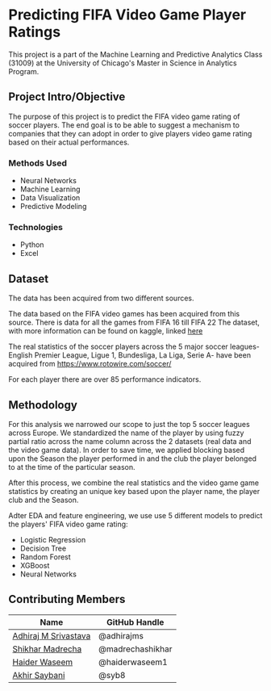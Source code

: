 # Predicting FIFA Video Game Player Ratings

This project is a part of the Machine Learning and Predictive Analytics Class (31009) at the University of Chicago's Master in Science in Analytics Program.  


## Project Intro/Objective
The purpose of this project is to predict the FIFA video game rating of soccer players. The end goal is to be able to suggest a mechanism to companies that they can adopt in order to give players video game rating based on their actual performances.


### Methods Used
* Neural Networks
* Machine Learning
* Data Visualization
* Predictive Modeling


### Technologies
* Python 
* Excel

## Dataset
The data has been acquired from two different sources.

The data based on the FIFA video games has been acquired from this source. There is data for all the games from FIFA 16 till FIFA 22
The dataset, with more information can be found on kaggle, linked [here](https://www.kaggle.com/datasets/stefanoleone992/fifa-22-complete-player-dataset) 

The real statistics of the soccer players across the 5 major soccer leagues- English Premier League, Ligue 1, Bundesliga, La Liga, Serie A- have been acquired from https://www.rotowire.com/soccer/

For each player there are over 85 performance indicators.

## Methodology

For this analysis we narrowed our scope to just the top 5 soccer leagues across Europe. We standardized the name of the player by using fuzzy partial ratio across the name column across the 2 datasets (real data and the video game data). In order to save time, we applied blocking based upon the Season the player performed in and the club the player belonged to at the time of the particular season.

After this process, we combine the real statistics and the video game game statistics by creating an unique key based upon the player name, the player club and the Season.

Adter EDA and feature engineering, we use use 5 different models to predict the players' FIFA video game rating:
- Logistic Regression
- Decision Tree
- Random Forest 
- XGBoost
- Neural Networks 


## Contributing Members

|Name     |  GitHub Handle   | 
|---------|-----------------|
|[Adhiraj M Srivastava](https://github.com/[adhirajms]) |     @adhirajms   |
|[Shikhar Madrecha](https://github.com/[madrechashikhar])| @madrechashikhar        |
|[Haider Waseem](https://github.com/[haiderwaseem1]) |     @haiderwaseem1    |
|[Akhir Saybani](https://github.com/[syb8])| @syb8        |
